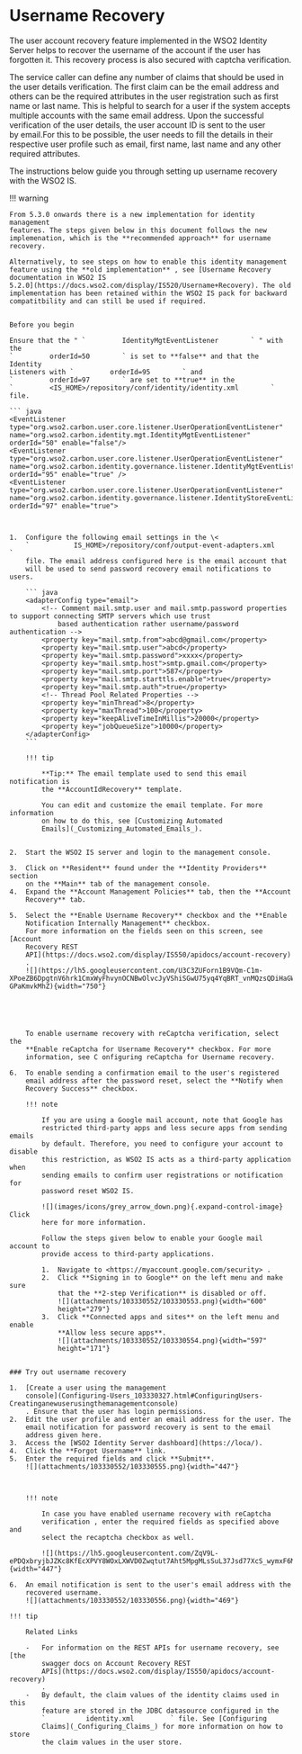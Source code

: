 # Username Recovery

The user account recovery feature implemented in the WSO2 Identity
Server helps to recover the username of the account if the user has
forgotten it. This recovery process is also secured with
captcha verification.

The service caller can define any number of claims that should be used
in the user details verification. The first claim can be the email
address and others can be the required attributes in the user
registration such as first name or last name. This is helpful to search
for a user if the system accepts multiple accounts with the same email
address. Upon the successful verification of the user details, the user
account ID is sent to the user by email.For this to be possible, the
user needs to fill the details in their respective user profile such as
email, first name, last name and any other required attributes.

The instructions below guide you through setting up username recovery
with the WSO2 IS.

!!! warning
    
    From 5.3.0 onwards there is a new implementation for identity management
    features. The steps given below in this document follows the new
    implemenation, which is the **recommended approach** for username
    recovery.
    
    Alternatively, to see steps on how to enable this identity management
    feature using the **old implementation** , see [Username Recovery
    documentation in WSO2 IS
    5.2.0](https://docs.wso2.com/display/IS520/Username+Recovery). The old
    implementation has been retained within the WSO2 IS pack for backward
    compatitbility and can still be used if required.
    
    
    Before you begin
    
    Ensure that the " `         IdentityMgtEventListener        ` " with the
    `         orderId=50        ` is set to **false** and that the Identity
    Listeners with `         orderId=95        ` and
    `         orderId=97        ` are set to **true** in the
    `         <IS_HOME>/repository/conf/identity/identity.xml        ` file.
    
    ``` java
    <EventListener type="org.wso2.carbon.user.core.listener.UserOperationEventListener" name="org.wso2.carbon.identity.mgt.IdentityMgtEventListener" orderId="50" enable="false"/>
    <EventListener type="org.wso2.carbon.user.core.listener.UserOperationEventListener" name="org.wso2.carbon.identity.governance.listener.IdentityMgtEventListener" orderId="95" enable="true" />
    <EventListener type="org.wso2.carbon.user.core.listener.UserOperationEventListener" name="org.wso2.carbon.identity.governance.listener.IdentityStoreEventListener" orderId="97" enable="true">
```


1.  Configure the following email settings in the \<
    `           IS_HOME>/repository/conf/output-event-adapters.xml          `
    file. The email address configured here is the email account that
    will be used to send password recovery email notifications to users.

    ``` java
    <adapterConfig type="email">
        <!-- Comment mail.smtp.user and mail.smtp.password properties to support connecting SMTP servers which use trust
            based authentication rather username/password authentication -->
        <property key="mail.smtp.from">abcd@gmail.com</property>
        <property key="mail.smtp.user">abcd</property>
        <property key="mail.smtp.password">xxxx</property>
        <property key="mail.smtp.host">smtp.gmail.com</property>
        <property key="mail.smtp.port">587</property>
        <property key="mail.smtp.starttls.enable">true</property>
        <property key="mail.smtp.auth">true</property>
        <!-- Thread Pool Related Properties -->
        <property key="minThread">8</property>
        <property key="maxThread">100</property>
        <property key="keepAliveTimeInMillis">20000</property>
        <property key="jobQueueSize">10000</property>
    </adapterConfig>
    ```

    !!! tip
    
        **Tip:** The email template used to send this email notification is
        the **AccountIdRecovery** template.
    
        You can edit and customize the email template. For more information
        on how to do this, see [Customizing Automated
        Emails](_Customizing_Automated_Emails_).
    

2.  Start the WSO2 IS server and login to the management console.

3.  Click on **Resident** found under the **Identity Providers** section
    on the **Main** tab of the management console.
4.  Expand the **Account Management Policies** tab, then the **Account
    Recovery** tab.

5.  Select the **Enable Username Recovery** checkbox and the **Enable
    Notification Internally Management** checkbox.  
    For more information on the fields seen on this screen, see [Account
    Recovery REST
    API](https://docs.wso2.com/display/IS550/apidocs/account-recovery)
    .  
    ![](https://lh5.googleusercontent.com/U3C3ZUForn1B9VQm-C1m-XPoeZB6DpgtnV6hrk1CmxWyFhvynOCNBwOlvcJyVShiSGwU75yq4YqBRT_vnMQzsQDiHaGW02N52IhvY2z3Dms8Uv0yFLJ3wNjiBS1ef-GPaKmvkMhZ){width="750"}

      

      

    To enable username recovery with reCaptcha verification, select the
    **Enable reCaptcha for Username Recovery** checkbox. For more
    information, see C onfiguring reCaptcha for Username recovery.

6.  To enable sending a confirmation email to the user's registered
    email address after the password reset, select the **Notify when
    Recovery Success** checkbox.

    !!! note
    
        If you are using a Google mail account, note that Google has
        restricted third-party apps and less secure apps from sending emails
        by default. Therefore, you need to configure your account to disable
        this restriction, as WSO2 IS acts as a third-party application when
        sending emails to confirm user registrations or notification for
        password reset WSO2 IS.
    
        ![](images/icons/grey_arrow_down.png){.expand-control-image} Click
        here for more information.
    
        Follow the steps given below to enable your Google mail account to
        provide access to third-party applications.
    
        1.  Navigate to <https://myaccount.google.com/security> .
        2.  Click **Signing in to Google** on the left menu and make sure
            that the **2-step Verification** is disabled or off.  
            ![](attachments/103330552/103330553.png){width="600"
            height="279"}
        3.  Click **Connected apps and sites** on the left menu and enable
            **Allow less secure apps**.  
            ![](attachments/103330552/103330554.png){width="597"
            height="171"}
    

### Try out username recovery

1.  [Create a user using the management
    console](Configuring-Users_103330327.html#ConfiguringUsers-Creatinganewuserusingthemanagementconsole)
    . Ensure that the user has login permissions.
2.  Edit the user profile and enter an email address for the user. The
    email notification for password recovery is sent to the email
    address given here.
3.  Access the [WSO2 Identity Server dashboard](https://loca/).
4.  Click the **Forgot Username** link.
5.  Enter the required fields and click **Submit**.  
    ![](attachments/103330552/103330555.png){width="447"}

      

    !!! note
    
        In case you have enabled username recovery with reCaptcha
        verification , enter the required fields as specified above and
        select the recaptcha checkbox as well.
    
        ![](https://lh5.googleusercontent.com/ZqV9L-ePDQxbryjbJZKc8KfEcXPVY8WOxLXWVD0Zwqtut7Aht5MpgMLsSuL37Jsd77XcS_wymxF6M6BLTpMmFZRqRNiuhsrVoq1tamLknSNUsvA2KIcNZO0H3BTrG7w9CzRoc8GW){width="447"}

6.  An email notification is sent to the user's email address with the
    recovered username.  
    ![](attachments/103330552/103330556.png){width="469"}

!!! tip
    
    Related Links
    
    -   For information on the REST APIs for username recovery, see [the
        swagger docs on Account Recovery REST
        APIs](https://docs.wso2.com/display/IS550/apidocs/account-recovery)
        .
    -   By default, the claim values of the identity claims used in this
        feature are stored in the JDBC datasource configured in the
        `          identity.xml         ` file. See [Configuring
        Claims](_Configuring_Claims_) for more information on how to store
        the claim values in the user store.
    
